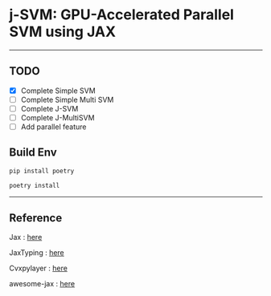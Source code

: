 # j-SVM: GPU-Accelerated Parallel SVM using JAX

---

## TODO

- [x] Complete Simple SVM
- [ ] Complete Simple Multi SVM
- [ ] Complete J-SVM
- [ ] Complete J-MultiSVM
- [ ] Add parallel feature

## Build Env

```sh
pip install poetry 

poetry install 
```

---

## Reference

Jax : [here](https://github.com/jax-ml/jax)

JaxTyping : [here](https://github.com/patrick-kidger/jaxtyping)

Cvxpylayer : [here](https://github.com/cvxgrp/cvxpylayers)

awesome-jax : [here](https://github.com/n2cholas/awesome-jax?tab=readme-ov-file)
